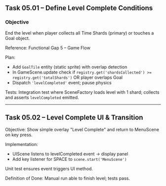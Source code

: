 ## Task 05.01 – Define Level Complete Conditions

### Objective
End the level when player collects all Time Shards (primary) or touches a Goal object.

Reference: Functional Gap 5 – Game Flow

Plan:
- Add `GoalTile` entity (static sprite) with overlap detection
- In GameScene.update check if `registry.get('shardsCollected') >= registry.get('totalShards')` OR player overlaps Goal
- Dispatch `'levelCompleted'` event; pause physics

Tests: Integration test where SceneFactory loads level with 1 shard; collects and asserts `levelCompleted` emitted.

---

## Task 05.02 – Level Complete UI & Transition

Objective: Show simple overlay "Level Complete" and return to MenuScene on key press.

Implementation:
- UIScene listens to levelCompleted event -> display panel
- Add key listener for SPACE to `scene.start('MenuScene')`

Unit test ensures event triggers UI method.

Definition of Done: Manual run able to finish level; tests pass. 